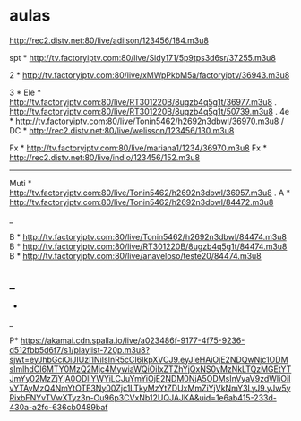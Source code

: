 # aulas
<!--
<div>
<a href="http://tv.factoryiptv.com:80/live/Sidy171/5p9tps3d6sr/37255.m3u8" target="_blank"><img src="https://logodownload.org/wp-content/uploads/2017/07/sportv-logo-8.png" target="_blank"></a>
<a href="https://instagram.com/seu-usuário-instagram-aqui" target="_blank"><img src="https://img.shields.io/badge/-Instagram-%23E4405F?style=for-the-badge&logo=instagram&logoColor=white" target="_blank"></a>
<a href="https://www.twitch.tv/seu-usuário-aqui" target="_blank"><img src="https://img.shields.io/badge/Twitch-9146FF?style=for-the-badge&logo=twitch&logoColor=white" target="_blank"></a>
<a href = "mailto:contato@seu-usuário-aqui"><img src="https://img.shields.io/badge/Gmail-D14836?style=for-the-badge&logo=gmail&logoColor=white" target="_blank"></a>
<a href="https://www.linkedin.com/in/seu-usuário-linkedln-aqui" target="_blank"><img src="https://img.shields.io/badge/-LinkedIn-%230077B5?style=for-the-badge&logo=linkedin&logoColor=white" target="_blank"></a>   
</div> -->







http://rec2.distv.net:80/live/adilson/123456/184.m3u8















spt * http://tv.factoryiptv.com:80/live/Sidy171/5p9tps3d6sr/37255.m3u8

2 * http://tv.factoryiptv.com:80/live/xMWpPkbM5a/factoryiptv/36943.m3u8

3 * 
Ele * http://tv.factoryiptv.com:80/live/RT301220B/8ugzb4q5g1t/36977.m3u8
.
http://tv.factoryiptv.com:80/live/RT301220B/8ugzb4q5g1t/50739.m3u8
.
4e * http://tv.factoryiptv.com:80/live/Tonin5462/h2692n3dbwl/36970.m3u8
/
DC * http://rec2.distv.net:80/live/welisson/123456/130.m3u8

Fx * http://tv.factoryiptv.com:80/live/mariana1/1234/36970.m3u8
Fx * http://rec2.distv.net:80/live/indio/123456/152.m3u8

---------------------------------------------

Muti * http://tv.factoryiptv.com:80/live/Tonin5462/h2692n3dbwl/36957.m3u8
.
A * http://tv.factoryiptv.com:80/live/Tonin5462/h2692n3dbwl/84472.m3u8

_

B * http://tv.factoryiptv.com:80/live/Tonin5462/h2692n3dbwl/84474.m3u8
B * http://tv.factoryiptv.com:80/live/RT301220B/8ugzb4q5g1t/84474.m3u8
B * http://tv.factoryiptv.com:80/live/anaveloso/teste20/84474.m3u8

_
-
-
_

P* https://akamai.cdn.spalla.io/live/a023486f-9177-4f75-9236-d512fbb5d6f7/s1/playlist-720p.m3u8?sjwt=eyJhbGciOiJIUzI1NiIsInR5cCI6IkpXVCJ9.eyJleHAiOjE2NDQwNjc1ODMsImlhdCI6MTY0MzQ2Mjc4MywiaWQiOiIxZTZhYjQxNS0yMzNkLTQzMGEtYTJmYy02MzZjYjA0ODliYWYiLCJuYmYiOjE2NDM0NjA5ODMsInVyaV9zdWIiOiIvYTAyMzQ4NmYtOTE3Ny00Zjc1LTkyMzYtZDUxMmZiYjVkNmY3LyJ9.yJw5yRixbFNYvTVwXTyz3n-Ou96p3CVxNb12UQJAJKA&uid=1e6ab415-233d-430a-a2fc-636cb0489baf
